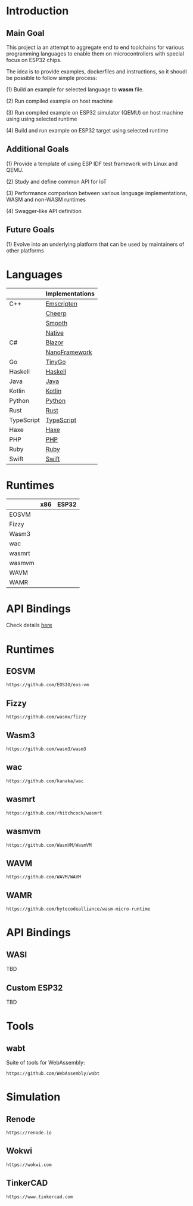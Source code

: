 # Introduction

## Main Goal

This project ia an attempt to aggregate end to end toolchains for various programming languages to enable them on microcontrollers with special focus on ESP32 chips.

The idea is to provide examples, dockerfiles and instructions, so it shoudl be possible to follow simple process:

(1) Build an example for selected language to **wasm** file.

(2) Run compiled example on host machine

(3) Run compiled example on ESP32 simulator (QEMU) on host machine using using selected runtime

(4) Build and run example on ESP32 target using selected runtime


## Additional Goals

(1) Provide a template of using ESP IDF test framework with Linux and QEMU. 

(2) Study and define common API for IoT

(3) Performance comparison between various language implementations, WASM and non-WASM runtimes

(4) Swagger-like API definition

## Future Goals 

(1) Evolve into an underlying platform that can be used by maintainers of other platforms

# Languages

|             |Implementations                                                  |
|-------------|-----------------------------------------------------------------|
|C++          |[Emscripten](languages/c-cpp-via-emscripten/README.md)           |
|             |[Cheerp](languages/c-cpp-via-cheerp/README.md)                   |
|             |[Smooth](languages/c-cpp-via-smooth/c-cpp-smooth/README.md)      |
|             |[Native](languages/c-cpp-via-native/README.md)                   |
|C#           |[Blazor](languages/csharp-via-blazor/README.md)                  |
|             |[NanoFramework](languages/csharp-via-nanoframerwork)             |
|Go           |[TinyGo](languages/go)                                |
|Haskell      |[Haskell](languages/haskell)                                     |
|Java         |[Java](languages/java-via-teavm/README.md)                       |
|Kotlin       |[Kotlin](languages/kotlin-via-teavm/README.md)                   |
|Python       |[Python](languages/python-via-pyodide/README.md)                 |
|Rust         |[Rust](languages/rust/README.md)                                 |
|TypeScript   |[TypeScript](languages/typescript/README.md)  |
|Haxe         |[Haxe](languages/haxe/README.md)                                 |
|PHP          |[PHP](languages/php/README.md)                                   |
|Ruby         |[Ruby](languages/ruby/README.md)                                 |
|Swift        |[Swift](languages/swift/README.md)                               |

# Runtimes

|       |x86  |ESP32|
|-------|-----|-----|
|EOSVM  |     |     |
|Fizzy  |     |     |
|Wasm3  |     |     |
|wac    |     |     |
|wasmrt |     |     |
|wasmvm |     |     |
|WAVM   |     |     |
|WAMR   |     |     |


# API Bindings

Check details [here](api/api.md)


# Runtimes

## EOSVM

    https://github.com/EOSIO/eos-vm

## Fizzy

    https://github.com/wasmx/fizzy

## Wasm3

    https://github.com/wasm3/wasm3

## wac

    https://github.com/kanaka/wac

## wasmrt

    https://github.com/rhitchcock/wasmrt

## wasmvm

    https://github.com/WasmVM/WasmVM

## WAVM

    https://github.com/WAVM/WAVM

## WAMR

    https://github.com/bytecodealliance/wasm-micro-runtime

# API Bindings

## WASI

TBD

## Custom ESP32

TBD

# Tools

## wabt

Suite of tools for WebAssembly:

    https://github.com/WebAssembly/wabt


# Simulation

## Renode

    https://renode.io

## Wokwi

    https://wokwi.com

## TinkerCAD

    https://www.tinkercad.com

